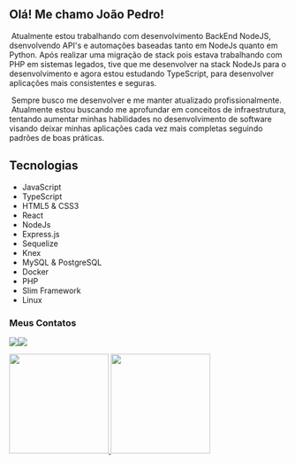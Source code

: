 ## Olá! Me chamo João Pedro! 
<p>&nbsp;Atualmente estou trabalhando com desenvolvimento BackEnd NodeJS, dsenvolvendo API's e automações baseadas tanto em NodeJs quanto em Python. Após realizar uma migração de stack pois estava trabalhando com PHP em sistemas legados, tive que me desenvolver na stack NodeJs para o desenvolvimento e agora estou estudando TypeScript, para desenvolver aplicações mais consistentes e seguras.</p>
<p>&nbsp;Sempre busco me desenvolver e me manter atualizado profissionalmente.<br />&nbsp;Atualmente estou buscando me aprofundar em conceitos de infraestrutura, tentando aumentar minhas habilidades no desenvolvimento de software visando deixar minhas aplicações cada vez mais completas seguindo padrões de boas práticas.</p>

## Tecnologias 

* JavaScript
* TypeScript
* HTML5 & CSS3
* React
* NodeJs
* Express.js
* Sequelize
* Knex
* MySQL & PostgreSQL
* Docker
* PHP
* Slim Framework
* Linux

### Meus Contatos

<a href="mailto:jp200209@gmail.com"><img src="https://img.shields.io/badge/Gmail-D14836?style=for-the-badge&logo=gmail&logoColor=white" target="_blank"></a><a href="https://www.linkedin.com/in/jo%C3%A3o-pedro-silva-8828251ba/" target="_blank"><img src="https://img.shields.io/badge/-LinkedIn-%230077B5?style=for-the-badge&logo=linkedin&logoColor=white" target="_blank"></a>

<div>
  <a href="https://github.com/joaops23">
  <img height="180em" src="https://github-readme-stats.vercel.app/api/top-langs/?username=joaops23&layout=compact&langs_count=7&theme=dracula"/>
  <img height="180em" src="https://github-readme-stats.vercel.app/api?username=joaops23&show_icons=true&theme=dracula&include_all_commits=true&count_private=true"/>
</div>
